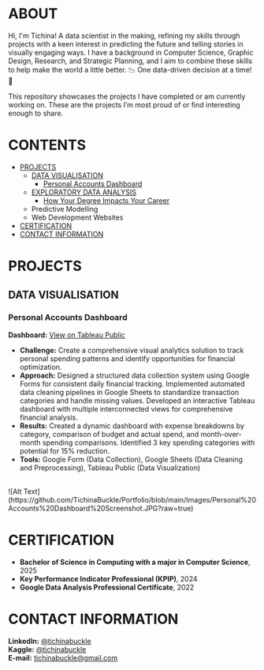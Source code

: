 # ABOUT
Hi, I'm Tichina! A data scientist in the making, refining my skills through projects with a keen interest in predicting the future and telling stories in visually engaging ways. I have a background in Computer Science, Graphic Design, Research, and Strategic Planning, and I aim to combine these skills to help make the world a little better. 📉 One data-driven decision at a time! 📝

This repository showcases the projects I have completed or am currently working on. These are the projects I’m most proud of or find interesting enough to share.

# CONTENTS
- [PROJECTS](#projects)
  + [DATA VISUALISATION](#data-visualisation)
    + [Personal Accounts Dashboard](#personal-accounts-dashboard)
  + [EXPLORATORY DATA ANALYSIS](#exploratory-data-analysis)
    + [How Your Degree Impacts Your Career](#how-your-degree-impacts-your-career)
  + Predictive Modelling
  + Web Development Websites
- [CERTIFICATION](#certification)
- [CONTACT INFORMATION](#contact-information)

# PROJECTS

## DATA VISUALISATION

### Personal Accounts Dashboard
**Dashboard:** [View on Tableau Public](https://public.tableau.com/views/PersonalAccountsDashboard/PersonalAccountsDashboard?:language=en-US&:sid=&:redirect=auth&:display_count=n&:origin=viz_share_link)
<br>
- **Challenge:** Create a comprehensive visual analytics solution to track personal spending patterns and identify opportunities for financial optimization.
- **Approach:** Designed a structured data collection system using Google Forms for consistent daily financial tracking. Implemented automated data cleaning pipelines in Google Sheets to standardize transaction categories and handle missing values. Developed an interactive Tableau dashboard with multiple interconnected views for comprehensive financial analysis.
- **Results:** Created a dynamic dashboard with expense breakdowns by category, comparison of budget and actual spend, and month-over-month spending comparisons. Identified 3 key spending categories with potential for 15% reduction.
- **Tools:** Google Form (Data Collection), Google Sheets (Data Cleaning and  Preprocessing), Tableau Public (Data Visualization)
<br>
![Alt Text](https://github.com/TichinaBuckle/Portfolio/blob/main/Images/Personal%20Accounts%20Dashboard%20Screenshot.JPG?raw=true)



# CERTIFICATION
- **Bachelor of Science in Computing with a major in Computer Science**, 2025
  <br>
- **Key Performance Indicator Professional (KPIP)**, 2024
  <br>
- **Google Data Analysis Professional Certificate**, 2022

# CONTACT INFORMATION
**LinkedIn:** [@tichinabuckle](https://www.linkedin.com/in/tichinabuckle/)
<br>
**Kaggle:** [@tichinabuckle](https://www.kaggle.com/tichinabuckle)
<br>
**E-mail:** tichinabuckle@gmail.com
 
